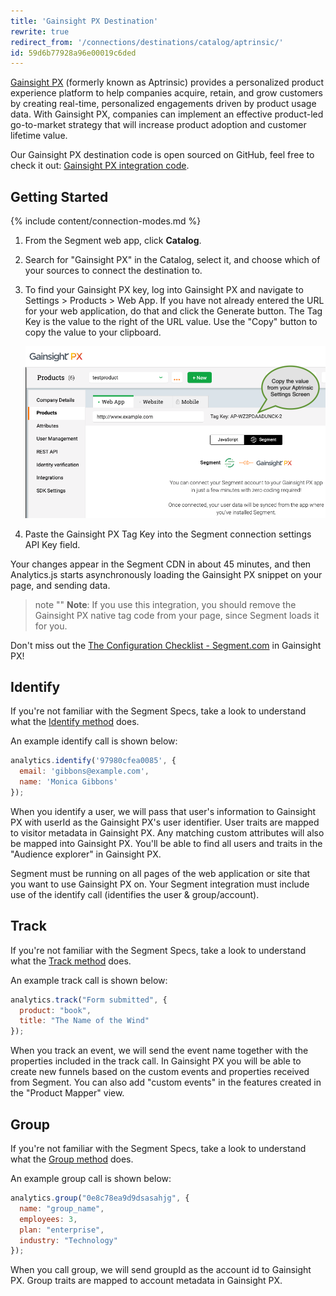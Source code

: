 ```yaml
---
title: 'Gainsight PX Destination'
rewrite: true
redirect_from: '/connections/destinations/catalog/aptrinsic/'
id: 59d6b77928a96e00019c6ded
---
```

[Gainsight PX](https://www.gainsight.com/product-experience/) (formerly known as Aptrinsic) provides a personalized product experience platform to help companies acquire, retain, and grow customers by creating real-time, personalized engagements driven by product usage data. With Gainsight PX, companies can implement an effective product-led go-to-market strategy that will increase product adoption and customer lifetime value.

Our Gainsight PX destination code is open sourced on GitHub, feel free to check it out: [Gainsight PX integration code](https://github.com/segment-integrations/analytics.js-integration-aptrinsic).

## Getting Started

{% include content/connection-modes.md %}

1. From the Segment web app, click **Catalog**.
2. Search for "Gainsight PX" in the Catalog, select it, and choose which of your sources to connect the destination to.
3. To find your Gainsight PX key, log into Gainsight PX and navigate to Settings > Products > Web App. If you have not already entered the URL for your web application, do that and click the Generate button. The Tag Key is the value to the right of the URL value. Use the "Copy" button to copy the value to your clipboard.

   ![](images/TagKey.png)

4. Paste the Gainsight PX Tag Key into the Segment connection settings API Key field.


Your changes appear in the Segment CDN in about 45 minutes, and then Analytics.js starts asynchronously loading the Gainsight PX snippet on your page, and sending data.

> note ""
> **Note**: If you use this integration, you should remove the Gainsight PX native tag code from your page, since Segment loads it for you.

Don't miss out the [The Configuration Checklist - Segment.com](https://www.gainsight.com/product-experience/) in Gainsight PX!

## Identify
If you're not familiar with the Segment Specs, take a look to understand what the [Identify method](/docs/connections/spec/identify/) does.

An example identify call is shown below:

```js
analytics.identify('97980cfea0085', {
  email: 'gibbons@example.com',
  name: 'Monica Gibbons'
});
```

When you identify a user, we will pass that user's information to Gainsight PX with
userId as the Gainsight PX's user identifier. User traits are mapped to visitor
metadata in Gainsight PX. Any matching custom attributes will also be mapped into
Gainsight PX. You'll be able to find all users and traits in the "Audience explorer" in Gainsight PX.

Segment must be running on all pages of the web application or site that you want to use Gainsight PX on.
Your Segment integration must include use of the identify call (identifies the user & group/account).

## Track
If you're not familiar with the Segment Specs, take a look to understand what the [Track method](/docs/connections/spec/track/) does.

An example track call is shown below:

```js
analytics.track("Form submitted", {
  product: "book",
  title: "The Name of the Wind"
});
```

When you track an event, we will send the event name together with the properties included in the track call. In Gainsight PX you will be able to create new funnels based on the custom events and properties received from Segment. You can also add "custom events" in the features created in the "Product Mapper" view.

## Group
If you're not familiar with the Segment Specs, take a look to understand what the [Group method](/docs/connections/spec/group/) does.

An example group call is shown below:

```js
analytics.group("0e8c78ea9d9dsasahjg", {
  name: "group_name",
  employees: 3,
  plan: "enterprise",
  industry: "Technology"
});
```

When you call group, we will send groupId as the account id to Gainsight PX. Group
traits are mapped to account metadata in Gainsight PX.
